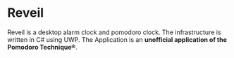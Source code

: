 # Reveil
Reveil is a desktop alarm clock and pomodoro clock. The infrastructure is written in C# using UWP. The Application is an **unofficial application of the Pomodoro Technique®**. 
